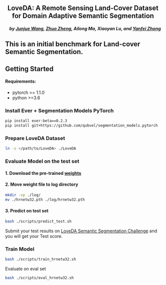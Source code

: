 <h2 align="center">LoveDA: A Remote Sensing Land-Cover Dataset for Domain Adaptive Semantic Segmentation</h2>


<h5 align="right">by <a href="https://junjue-wang.github.io/homepage/">Junjue Wang</a>, <a href="http://zhuozheng.top/">Zhuo Zheng</a>, Ailong Ma, Xiaoyan Lu, and <a href="http://rsidea.whu.edu.cn/">Yanfei Zhong</a></h5>




This is an initial benchmark for Land-cover Semantic Segmentation.
---------------------


## Getting Started


#### Requirements:
- pytorch >= 1.1.0
- python >=3.6

### Install Ever + Segmentation Models PyTorch
```bash
pip install ever-beta==0.2.3
pip install git+https://github.com/qubvel/segmentation_models.pytorch
```

### Prepare LoveDA Dataset

```bash
ln -s </path/to/LoveDA> ./LoveDA
```

### Evaluate Model on the test set
#### 1. Download the pre-trained [<b>weights</b>](https://drive.google.com/drive/folders/1xFn1d8a4Hv4il52hLCzjEy_TY31RdRtg?usp=sharing)
#### 2. Move weight file to log directory
```bash
mkdir -vp ./log/
mv ./hrnetw32.pth ./log/hrnetw32.pth
```
#### 3. Predict on test set
```bash 
bash ./scripts/predict_test.sh
```
Submit your test results on [LoveDA Semantic Segmentation Challenge](https://codalab.lisn.upsaclay.fr/competitions/421) and you will get your Test score.


### Train Model
```bash 
bash ./scripts/train_hrnetw32.sh
```
Evaluate on eval set 
```bash
bash ./scripts/eval_hrnetw32.sh
```





